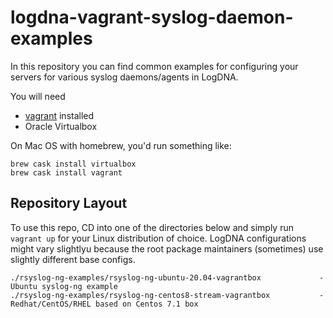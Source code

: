 # logdna-vagrant-syslog-daemon-examples

In this repository you can find common examples for configuring your servers for various syslog daemons/agents in LogDNA.

You will need

* [vagrant](https://www.vagrantup.com/docs/installation) installed
* Oracle Virtualbox

On Mac OS with homebrew, you'd run something like:

```
brew cask install virtualbox
brew cask install vagrant
```

## Repository Layout

To use this repo, CD into one of the directories below and simply run `vagrant up` for your Linux distribution of choice. LogDNA configurations might vary slightlyu because the root package maintainers (sometimes) use slightly different base configs.

```
./rsyslog-ng-examples/rsyslog-ng-ubuntu-20.04-vagrantbox             - Ubuntu syslog-ng example
./rsyslog-ng-examples/rsyslog-ng-centos8-stream-vagrantbox           - Redhat/CentOS/RHEL based on Centos 7.1 box
```
